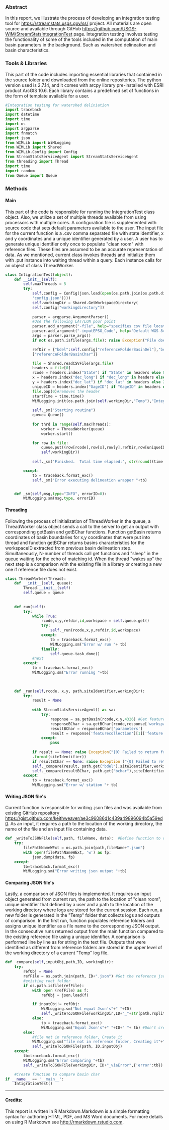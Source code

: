 
### Abstract

In this report, we illustrate the process of developing an integration testing tool for <https://streamstats.usgs.gov/ss/> project. All materials are open source and available through GitHub <https://github.com/USGS-WiM/StreamStatsIntegrationTest> page. Integration testing involves testing the functionality of some of the tools included in the computation of main basin parameters in the background. Such as watershed delineation and basin characteristics.


### Tools & Libraries

This part of the code includes importing essential libraries that contained in the source folder and downloaded from the online repositories. The python version used is 2.7.14, and it comes with arcpy library pre-installed with ESRI product ArcGIS 10.6.
Each library contains a predefined set of functions in the form of template available for a user.

```python
#Integration testing for watershed deliniation
import traceback
import datetime
import time
import os
import argparse
import fnmatch
import json
from WIMLib import WiMLogging
from WIMLib import Shared
from WIMLib.Config import Config
from StreamStatsServiceAgent import StreamStatsServiceAgent
from threading import Thread
import time
import random
from Queue import Queue

```

### Methods

#### Main
This part of the code is responsible for running the IntegrationTest class object. Also, we utilize a set of multiple threads available from using processors with multiple cores. A configuration file is supplemented with source code that sets default parameters available to the user. 
The input file for the current function is a .csv comma separated file with state identifier, x and y coordinates and a unique identifier generated by a user. A user has to generate unique identifier only once to populate "clean room" with reference files. These files are assumed to be an accurate representation of data.
As we mentioned, current class invokes threads and initialize them with .put instance into waiting thread within a query. Each instance calls for an object of class ThreadWorker.

```python
class IntigrationTest(object):
    def __init__(self):
        self.maxThreads = 5
        try:
            self.config = Config(json.load(open(os.path.join(os.path.dirname(__file__),
            'config.json'))))
            self.workingDir = Shared.GetWorkspaceDirectory(
            self.config["workingdirectory"])
            
            parser = argparse.ArgumentParser()
            #Use the following LAT/LON pour point
            parser.add_argument("-file", help="specifies csv file location including gage lat/long and comid's to estimate", type=str, default = './InputCoordinates.csv') #Change to the location of the csv file
            parser.add_argument("-inputEPSG_Code", help="Default WGS 84 (4326),see http://spatialreference.org/ref/epsg/ ", type=int, default = '4326')
            args = parser.parse_args()
            if not os.path.isfile(args.file): raise Exception("File does not exist")

            refDir = {"bdel":self.config["referenceFolderBasinDel"],"bchar":self.config
            ["referenceFolderBasinChar"]}

            file = Shared.readCSVFile(args.file)
            headers = file[0]
            rcode = headers.index("State") if "State" in headers else 0
            x = headers.index("dec_long") if "dec_long" in headers else 1
            y = headers.index("dec_lat") if "dec_lat" in headers else 2
            uniqueID = headers.index("GageID") if "GageID" in headers else 3
            file.pop(0)#removes the header
            startTime = time.time()
            WiMLogging.init(os.path.join(self.workingDir,"Temp"),"Integration.log")
            
            self._sm("Starting routine")
            queue= Queue()
            
            for thrd in range(self.maxThreads):
                worker = ThreadWorker(queue)
                worker.start()

            for row in file:
                queue.put((row[rcode],row[x],row[y],refDir,row[uniqueID], 
                self.workingDir))
                
            self._sm('Finished.  Total time elapsed:', str(round((time.time()- startTime)/60, 2)), 'minutes')

        except:
            tb = traceback.format_exc()
            self._sm("Error executing delineation wrapper "+tb)


    def _sm(self,msg,type="INFO", errorID=0):        
        WiMLogging.sm(msg,type, errorID)

```
#### Threading

Following the process of initialization of ThreadWorker in the queue, a ThreadWorker class object sends a call to the server to get an output with corresponding getBasin and getBChar functions. Function getBasin returns coordinates of basin boundaries for x,y coordinates that were put into thread and function getBChar returns basins characteristics for the workspaceID extracted from previous basin delineation step. Simultaneously, N-number of threads call get functions and "sleep" in the queue waiting for the echo of matching id. When the thread "wakes up" the next step is a comparison with the existing file in a library or creating a new one if reference file does not exist.

```python
class ThreadWorker(Thread):
    def __init__(self, queue):
        Thread.__init__(self)
        self.queue = queue
    
    
    def run(self):
        try:            
            while True:
                rcode,x,y,refdir,id,workspace = self.queue.get()
                try:
                    self._run(rcode,x,y,refdir,id,workspace)
                except:
                    tb = traceback.format_exc()
                    WiMLogging.sm("Error w/ run "+ tb)
                finally:
                    self.queue.task_done()
            #next
        except:
            tb = traceback.format_exc()
            WiMLogging.sm("Error running "+tb)

    
    
    def _run(self,rcode, x,y, path,siteIdentifier,workingDir):   
        try:
            result = None
            
            with StreamStatsServiceAgent() as sa: 
                try:
                    response = sa.getBasin(rcode,x,y,4326) #Get feature collection
                    responseBChar = sa.getBChar(rcode,response['workspaceID'])
                    resultBChar = responseBChar['parameters']
                    result = response['featurecollection'][1]['feature']['features'][0]['geometry']['coordinates']
                except:
                    pass                
    
            if result == None: raise Exception("{0} Failed to return from service"
            .format(siteIdentifier))
            if resultBChar == None: raise Exception ("{0} Failed to return from service Bchar".format(siteIdentifier))
            self._compare(result, path.get("bdel"),siteIdentifier,workingDir)
            self._compare(resultBChar, path.get("bchar"),siteIdentifier,workingDir)
        except:
            tb = traceback.format_exc()
            WiMLogging.sm("Error w/ station "+ tb)
```

#### Writing JSON file's 
Current function is responsible for writing .json files and was available from existing GitHub repository <https://gist.github.com/keithweaver/ae3c96086d1c439a49896094b5a59ed0>. As an input, it requires a path to the location of the working directory, the name of the file and an input file containing data.
```python
def _writeToJSONFile(self,path, fileName, data):  #Define function to write as json object
    try:
        filePathNameWExt = os.path.join(path,fileName+".json")
        with open(filePathNameWExt, 'w') as fp:
            json.dump(data, fp)
    except:
        tb=traceback.format_exc()
        WiMLogging.sm("Error writing json output "+tb)
```

#### Comparing JSON file's
Lastly, a comparison of JSON files is implemented. It requires an input object generated from current run, the path to the location of "clean room", unique identifier that defined by a user and a path to the location of the working directory where logs are stored for the current session. Each run, a new folder is generated in the "Temp" folder that collects logs and outputs of comparison.
In the first run, function populates reference folders and assigns unique identifier as a file name to the corresponding JSON output. In the consecutive runs returned output from the main function compared to the existing reference file using a unique identifier. A comparison is performed line by line as for string in the text file. Outputs that were identified as different from reference folders are stored in the upper level of the working directory of a current "Temp" log file.

```python
def _compare(self,inputObj,path,ID, workingDir):
    try:  
        refObj = None
        refFile = os.path.join(path, ID+".json") #Get the reference json file from 
        #existing root folder
        if os.path.isfile(refFile):
            with open (refFile) as f:
                refObj = json.load(f)

            if inputObj!= refObj:
                WiMLogging.sm("Not equal Json's"+" "+ID)
                self._writeToJSONFile(workingDir,ID+"_"+str(path.rsplit('/', 1)[-1]), inputObj) #Store in log folder
            else:
                tb = traceback.format_exc()
                WiMLogging.sm("Equal Json's"+" "+ID+" "+ tb) #Don't create file
        else:
            #file not in reference folder, Create it
            WiMLogging.sm("file not in reference folder, Creating it"+" "+refFile)
            self._writeToJSONFile(path, ID,inputObj)
    except:
        tb=traceback.format_exc()
        WiMLogging.sm("Error Comparing "+tb)
        self._writeToJSONFile(workingDir, ID+"_viaError",{'error':tb})

    #Create function to compare basin char
if __name__ == '__main__':
    IntigrationTest()
```


---


#### Credits:
This report is written in R Markdown.Markdown is a simple formatting syntax for authoring HTML, PDF, and MS Word documents. For more details on using R Markdown see <http://rmarkdown.rstudio.com>.
